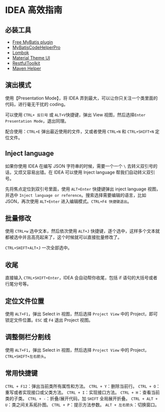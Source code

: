 # IDEA 高效指南

## 必装工具

- [Free MyBatis plugin](https://plugins.jetbrains.com/plugin/8321-free-mybatis-plugin)
- [MyBatisCodeHelperPro](https://plugins.jetbrains.com/plugin/9837-mybatiscodehelperpro)
- [Lombok](https://plugins.jetbrains.com/plugin/6317-lombok)
- [Material Theme UI](https://plugins.jetbrains.com/plugin/8006-material-theme-ui/)
- [RestfulToolkit](https://plugins.jetbrains.com/plugin/10292-restfultoolkit)
- [Maven Helper](https://plugins.jetbrains.com/plugin/7179-maven-helper)

## 演出模式

使用【Presentation Mode】，将 IDEA 弄到最大，可以让你只关注一个类里面的代码，进行毫无干扰的 coding。

可以使用 `CTRL+ 反引号` 或 `ALT+V`快捷键，弹出 View 视图，然后选择`Enter Presentation Mode`，退出同理。

配合使用：`CTRL+E` 弹出最近使用的文件，又或者使用 `CTRL+N` 和 `CTRL+SHIFT+N` 定位文件。

## Inject language

如果你使用 IDEA 在编写 JSON 字符串的时候，需要一个一个 `\` 去转义双引号的话，又烦又容易出错。在 IDEA 可以使用 Inject language 帮我们自动转义双引号。

先将焦点定位到双引号里面，使用 `ALT+Enter` 快捷键弹出 inject language 视图，并选中 `Inject language or reference`。搜索选择需要编辑的语言，比如 JSON，再次使用 `ALT+Enter` 进入编辑模式。`CTRL+F4 快捷键退出`。

## 批量修改

使用 `CTRL+w` 选中文本，然后依次使用 `ALT+J` 快捷键，逐个选中，这样多个文本就都被选中并且高亮起来了，这个时候就可以直接批量修改了。

`CTRL+SHIFT+ALT+J` 一次全部选中。

## 收尾

直接输入 `CTRL+SHIFT+Enter`，IDEA 会自动帮你收尾，包括 if 语句的大括号或者行尾分号等。

## 定位文件位置

使用 `ALT+F1`，弹出 Select in 视图，然后选择 `Project View` 中的 Project，即可锁定文件位置。`ESC` 或 `F4` 退出 Project 视图。

## 调整侧栏分割线

使用 `ALT+F1`，弹出 Select in 视图，然后选择 `Project View` 中的 Project，`CTRL+SHIFT+左右箭头`。

## 常用快捷键

`CTRL + F12`：弹出当前类所有属性和方法。
`CTRL + Y`：删除当前行。
`CTRL + O`：重写或者实现接口或父类方法。
`CTRL + I`：实现接口方法。
`CTRL + H`：查看当前类的子类。
`CTRL + -`：折叠/展开代码，加 `SHIFT` 全局展开折叠。
`CTRL + ALT + U`：类之间关系拓扑图。
`CTRL + P`：提示方法参数。
`ALT + 左右箭头`：切换窗口。
